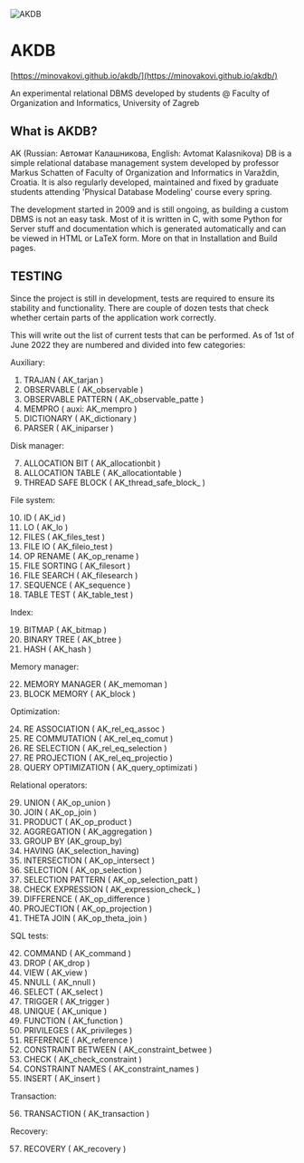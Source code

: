 ![AKDB](https://i.imgur.com/svgx1FX.png)

# AKDB

[https://minovakovi.github.io/akdb/](https://minovakovi.github.io/akdb/)

An experimental relational DBMS developed by students @ Faculty of Organization and Informatics, University of Zagreb

## What is AKDB?

AK (Russian: Автомат Калашникова, English: Avtomat Kalasnikova) DB is a simple relational database management system developed by professor Markus Schatten of Faculty of Organization and Informatics in Varaždin, Croatia. It is also regularly developed, maintained and fixed by graduate students attending 'Physical Database Modeling' course every spring.

The development started in 2009 and is still ongoing, as building a custom DBMS is not an easy task. Most of it is written in C, with some Python for Server stuff and documentation which is generated automatically and can be viewed in HTML or LaTeX form. More on that in Installation and Build pages. 
## TESTING
Since the project is still in development, tests are required to ensure its stability and functionality. There are couple of dozen tests that check whether certain parts of the application work correctly.

This will write out the list of current tests that can be performed. As of 1st of June 2022 they are numbered and divided into few categories:

Auxiliary:

  1. TRAJAN ( AK_tarjan )
  2. OBSERVABLE ( AK_observable )
  3. OBSERVABLE PATTERN ( AK_observable_patte )
  4. MEMPRO ( auxi: AK_mempro )
  5. DICTIONARY ( AK_dictionary )
  6. PARSER ( AK_iniparser )

Disk manager:
  
  7. ALLOCATION BIT ( AK_allocationbit )
  8. ALLOCATION TABLE ( AK_allocationtable )
  9. THREAD SAFE BLOCK ( AK_thread_safe_block_ )
   
File system:

  10. ID ( AK_id )
  11. LO ( AK_lo )
  12. FILES ( AK_files_test )
  13. FILE IO ( AK_fileio_test )
  14. OP RENAME ( AK_op_rename )
  15. FILE SORTING ( AK_filesort )
  16. FILE SEARCH ( AK_filesearch )
  17. SEQUENCE ( AK_sequence )
  18. TABLE TEST ( AK_table_test )

Index:

  19. BITMAP ( AK_bitmap )
  20. BINARY TREE ( AK_btree )
  21. HASH ( AK_hash )
  
Memory manager: 

  22. MEMORY MANAGER ( AK_memoman )
  23. BLOCK MEMORY ( AK_block )
  
Optimization:

  24. RE ASSOCIATION ( AK_rel_eq_assoc )
  25. RE COMMUTATION ( AK_rel_eq_comut )
  26. RE SELECTION ( AK_rel_eq_selection )
  27. RE PROJECTION ( AK_rel_eq_projectio )
  28. QUERY OPTIMIZATION ( AK_query_optimizati )
  
Relational operators:

  29. UNION ( AK_op_union )
  30. JOIN  ( AK_op_join )
  31. PRODUCT ( AK_op_product )
  32. AGGREGATION ( AK_aggregation )
  33. GROUP BY (AK_group_by)
  34. HAVING (AK_selection_having)
  35. INTERSECTION ( AK_op_intersect )
  36. SELECTION ( AK_op_selection )
  37. SELECTION PATTERN ( AK_op_selection_patt  )
  38. CHECK EXPRESSION ( AK_expression_check_  )
  39. DIFFERENCE ( AK_op_difference )
  40. PROJECTION ( AK_op_projection )
  41. THETA JOIN ( AK_op_theta_join )

SQL tests:

  42. COMMAND ( AK_command )
  43. DROP  ( AK_drop )
  44. VIEW ( AK_view )
  45. NNULL ( AK_nnull )
  46. SELECT ( AK_select )
  47. TRIGGER ( AK_trigger )
  48. UNIQUE ( AK_unique )
  49. FUNCTION ( AK_function  )
  50. PRIVILEGES ( AK_privileges )
  51. REFERENCE ( AK_reference )
  52. CONSTRAINT BETWEEN ( AK_constraint_betwee )
  53. CHECK ( AK_check_constraint )
  54. CONSTRAINT NAMES ( AK_constraint_names )
  55. INSERT ( AK_insert )
  
Transaction:

  56. TRANSACTION ( AK_transaction )
  
Recovery:

  57. RECOVERY ( AK_recovery )
